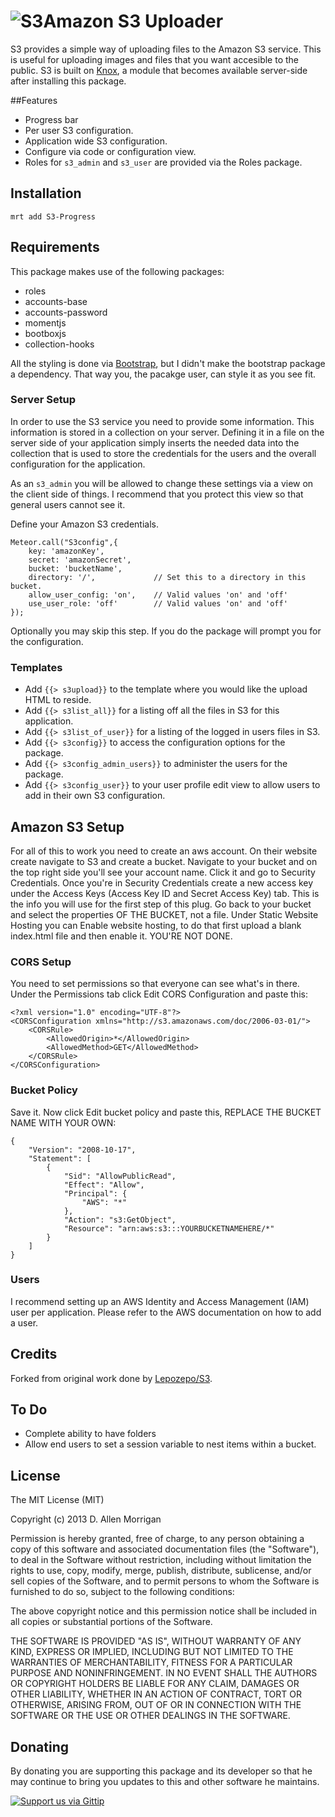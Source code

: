 # ![S3](https://raw.github.com/digilord/Meteor-S3-Progress/master/aws-icon.jpg)Amazon S3 Uploader
S3 provides a simple way of uploading files to the Amazon S3 service. This is useful for uploading images and files that you want accesible to the public. S3 is built on [Knox](https://github.com/LearnBoost/knox), a module that becomes available server-side after installing this package.

##Features

* Progress bar
* Per user S3 configuration.
* Application wide S3 configuration.
* Configure via code or configuration view.
* Roles for `s3_admin` and `s3_user` are provided via the Roles package.

## Installation

```
mrt add S3-Progress
```

## Requirements
This package makes use of the following packages:

 - roles
 - accounts-base
 - accounts-password
 - momentjs
 - bootboxjs
 - collection-hooks
 
All the styling is done via [Bootstrap](http://getbootstrap.com/), but I didn't make the bootstrap package a dependency.  That way you, the pacakge user, can style it as you see fit.

### Server Setup
In order to use the S3 service you need to provide some information.  This information is stored in a collection on your server.  Defining it in a file on the server side of your application simply inserts the needed data into the collection that is used to store the credentials for the users and the overall configuration for the application.

As an `s3_admin` you will be allowed to change these settings via a view on the client side of things.  I recommend that you protect this view so that general users cannot see it.



Define your Amazon S3 credentials.

```
Meteor.call("S3config",{
	key: 'amazonKey',
	secret: 'amazonSecret',
	bucket: 'bucketName',
	directory: '/',				// Set this to a directory in this bucket.
	allow_user_config: 'on', 	// Valid values 'on' and 'off'
	use_user_role: 'off'		// Valid values 'on' and 'off'
});
```
Optionally you may skip this step.  If you do the package will prompt you for the configuration.

### Templates
 * Add `{{> s3upload}}` to the template where you would like the upload HTML to reside.
 * Add `{{> s3list_all}}` for a listing off all the files in S3 for this application.
 * Add `{{> s3list_of_user}}` for a listing of the logged in users files in S3.
 * Add `{{> s3config}}` to access the configuration options for the package.
 * Add `{{> s3config_admin_users}}` to administer the users for the package.
 * Add `{{> s3config_user}}` to your user profile edit view to allow users to add in
 their own S3 configuration.


## Amazon S3 Setup
For all of this to work you need to create an aws account. On their website create navigate to S3 and create a bucket. Navigate to your bucket and on the top right side you'll see your account name. Click it and go to Security Credentials. Once you're in Security Credentials create a new access key under the Access Keys (Access Key ID and Secret Access Key) tab. This is the info you will use for the first step of this plug. Go back to your bucket and select the properties OF THE BUCKET, not a file. Under Static Website Hosting you can Enable website hosting, to do that first upload a blank index.html file and then enable it. YOU'RE NOT DONE.

### CORS Setup
You need to set permissions so that everyone can see what's in there. Under the Permissions tab click Edit CORS Configuration and paste this:

```
<?xml version="1.0" encoding="UTF-8"?>
<CORSConfiguration xmlns="http://s3.amazonaws.com/doc/2006-03-01/">
    <CORSRule>
        <AllowedOrigin>*</AllowedOrigin>
        <AllowedMethod>GET</AllowedMethod>
    </CORSRule>
</CORSConfiguration>
```

### Bucket Policy
Save it. Now click Edit bucket policy and paste this, REPLACE THE BUCKET NAME WITH YOUR OWN:

```
{
	"Version": "2008-10-17",
	"Statement": [
		{
			"Sid": "AllowPublicRead",
			"Effect": "Allow",
			"Principal": {
				"AWS": "*"
			},
			"Action": "s3:GetObject",
			"Resource": "arn:aws:s3:::YOURBUCKETNAMEHERE/*"
		}
	]
}
```

### Users
I recommend setting up an AWS Identity and Access Management (IAM) user per application.  Please refer to the AWS documentation on how to add a user.

## Credits
Forked from original work done by [Lepozepo/S3](https://github.com/Lepozepo/S3).

## To Do
- Complete ability to have folders
- Allow end users to set a session variable to nest items within a bucket.

## License
The MIT License (MIT)

Copyright (c) 2013 D. Allen Morrigan

Permission is hereby granted, free of charge, to any person obtaining a copy of
this software and associated documentation files (the "Software"), to deal in
the Software without restriction, including without limitation the rights to
use, copy, modify, merge, publish, distribute, sublicense, and/or sell copies of
the Software, and to permit persons to whom the Software is furnished to do so,
subject to the following conditions:

The above copyright notice and this permission notice shall be included in all
copies or substantial portions of the Software.

THE SOFTWARE IS PROVIDED "AS IS", WITHOUT WARRANTY OF ANY KIND, EXPRESS OR
IMPLIED, INCLUDING BUT NOT LIMITED TO THE WARRANTIES OF MERCHANTABILITY, FITNESS
FOR A PARTICULAR PURPOSE AND NONINFRINGEMENT. IN NO EVENT SHALL THE AUTHORS OR
COPYRIGHT HOLDERS BE LIABLE FOR ANY CLAIM, DAMAGES OR OTHER LIABILITY, WHETHER
IN AN ACTION OF CONTRACT, TORT OR OTHERWISE, ARISING FROM, OUT OF OR IN
CONNECTION WITH THE SOFTWARE OR THE USE OR OTHER DEALINGS IN THE SOFTWARE.

## Donating
By donating you are supporting this package and its developer so that he may continue to bring you updates to this and other software he maintains.

[![Support us via Gittip][gittip-badge]][digilord]

[gittip-badge]: https://rawgithub.com/digilord/gittip-badge/master/dist/gittip.png
[digilord]: https://www.gittip.com/digilord/
